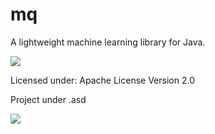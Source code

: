 # mq
A lightweight machine learning library for Java.

![](https://cdn.discordapp.com/attachments/617951895386062868/629354079264440333/mq.png)

Licensed under: Apache License Version 2.0

Project under .asd

<p>
  <a href="https://discord.gg/FXmq4p2"><img src="https://img.shields.io/badge/discord-join-7289DA.svg?logo=discord&longCache=true&style=flat" /></a>
</p>
